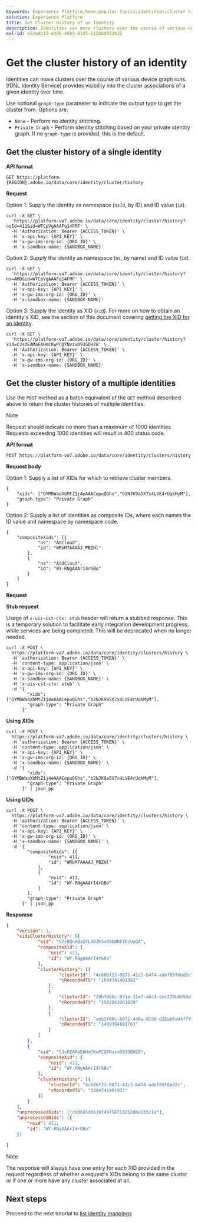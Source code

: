 ```yaml
---
keywords: Experience Platform;home;popular topics;identities;cluster history
solution: Experience Platform
title: Get Cluster History of an Identity
description: Identities can move clusters over the course of various device graph runs. Identity Service provides visibility into the cluster associations of a given identity over time.
exl-id: e52edb15-e3d6-4085-83d5-212bbd952632
---
```

# Get the cluster history of an identity

Identities can move clusters over the course of various device graph runs. [!DNL Identity Service] provides visibility into the cluster associations of a given identity over time.

Use optional `graph-type` parameter to indicate the output type to get the cluster from. Options are:

- `None` - Perform no identity stitching.
- `Private Graph` - Perform identity stitching based on your private identity graph. If no `graph-type` is provided, this is the default.

## Get the cluster history of a single identity

**API format**

```http
GET https://platform-{REGION}.adobe.io/data/core/identity/cluster/history
```

**Request** 

Option 1: Supply the identity as namespace (`nsId`, by ID) and ID value (`id`).

```shell
curl -X GET \
  'https://platform-va7.adobe.io/data/core/identity/cluster/history?nsId=411&id=WTCpVgAAAFq14FMF' \
  -H 'Authorization: Bearer {ACCESS_TOKEN}' \
  -H 'x-api-key: {API_KEY}' \
  -H 'x-gw-ims-org-id: {ORG_ID}' \
  -H 'x-sandbox-name: {SANDBOX_NAME}'
```

Option 2: Supply the identity as namespace (`ns`, by name) and ID value (`id`).

```shell
curl -X GET \
  'https://platform-va7.adobe.io/data/core/identity/cluster/history?ns=AMO&id=WTCpVgAAAFq14FMF' \
  -H 'Authorization: Bearer {ACCESS_TOKEN}' \
  -H 'x-api-key: {API_KEY}' \
  -H 'x-gw-ims-org-id: {ORG_ID}' \
  -H 'x-sandbox-name: {SANDBOX_NAME}'
```

Option 3: Supply the identity as XID (`xid`). For more on how to obtain an identity's XID, see the section of this document covering [getting the XID for an identity](./list-native-id.md).

```shell
curl -X GET \
  'https://platform-va7.adobe.io/data/core/identity/cluster/history?xid=CJsDEAMaEAHmCKwPCQYNvzxD9JGDHZ8' \
  -H 'Authorization: Bearer {ACCESS_TOKEN}' \
  -H 'x-api-key: {API_KEY}' \
  -H 'x-gw-ims-org-id: {ORG_ID}' \
  -H 'x-sandbox-name: {SANDBOX_NAME}'
```

## Get the cluster history of a multiple identities

Use the `POST` method as a batch equivalent of the `GET` method described above to return the cluster histories of multiple identities.

>[!NOTE]
>
>Request should indicate no more than a maximum of 1000 identities. Requests exceeding 1000 identities will result in 400 status code.

**API format**

```http
POST https://platform-va7.adobe.io/data/core/identity/clusters/history
```

**Request body**

Option 1: Supply a list of XIDs for which to retrieve cluster members.

```shell
{
    "xids": ["GYMBWaoXbMtZ1j4eAAACepuQGhs","b2NJK9a5X7x4LVE4rUqkMyM"],
    "graph-type": "Private Graph"
}
```

Option 2: Supply a list of identities as composite IDs, where each names the ID value and namespace by namespace code.

```shell
{
    "compositeXids": [{
            "ns": "AdCloud",
            "id": "WRbM7AAAAJ_PBZHl"
        },
        {
            "ns": "AddCloud",
            "id": "WY-RNgAAArI4rGBo"
        }
    ]
}
```

**Request**

**Stub request**

Usage of `x-uis-cst-ctx: stub` header will return a stubbed response. This is a temporary solution to facilitate early integration development progress, while services are being completed. This will be deprecated when no longer needed.

```shell
curl -X POST \
  https://platform-va7.adobe.io/data/core/identity/clusters/history \
  -H 'authorization: Bearer {ACCESS_TOKEN}' \
  -H 'content-type: application/json' \
  -H 'x-api-key: {API_KEY}' \
  -H 'x-gw-ims-org-id: {ORG_ID}' \
  -H 'x-sandbox-name: {SANDBOX_NAME}' \
  -H 'x-uis-cst-ctx: stub' \
  -d '{
        "xids": ["GYMBWaoXbMtZ1j4eAAACepuQGhs","b2NJK9a5X7x4LVE4rUqkMyM"],
        "graph-type": "Private Graph"
      }'
```

**Using XIDs**

```shell
curl -X POST \
  https://platform-va7.adobe.io/data/core/identity/clusters/history \
  -H 'authorization: Bearer {ACCESS_TOKEN}' \
  -H 'content-type: application/json' \
  -H 'x-api-key: {API_KEY}' \
  -H 'x-gw-ims-org-id: {ORG_ID}' \
  -H 'x-sandbox-name: {SANDBOX_NAME}' \
  -d '{
        "xids": ["GYMBWaoXbMtZ1j4eAAACepuQGhs","b2NJK9a5X7x4LVE4rUqkMyM"],
        "graph-type": "Private Graph"
      }' | json_pp
```

**Using UIDs**

```shell
curl -X POST \
  https://platform-va7.adobe.io/data/core/identity/clusters/history \
  -H 'authorization: Bearer {ACCESS_TOKEN}' \
  -H 'content-type: application/json' \
  -H 'x-api-key: {API_KEY}' \
  -H 'x-gw-ims-org-id: {ORG_ID}' \
  -H 'x-sandbox-name: {SANDBOX_NAME}' \
  -d '{
        "compositeXids": [{
                "nsid": 411,
                "id": "WRbM7AAAAJ_PBZHl"
            },
            {
                "nsid": 411,
                "id": "WY-RNgAAArI4rGBo"
            }
        ],
        "graph-type": "Private Graph"
      }' | json_pp
```

**Respomse**

```json
{
    "version": 1,
    "xidsClusterHistory": [{
            "xid": "GZsBQnHQaGtL46ZKSvO9bNRE1DcUyQA",
            "compositeXid": {
                "nsid": 411,
                "id": "WY-RNgAAArI4rGBo"
            },
            "clusterHistory": [{
                    "clusterId": "4c686f23-0871-41c2-b4f4-adef89f6bd2c",
                    "cRecordedTS": "1504741401382"
                },
                {
                    "clusterId": "29bf066c-971a-11e7-abc4-cec278b6b50a",
                    "cRecordedTS": "1502063001629"
                },
                {
                    "clusterId": "aeb2f60c-b0f1-446a-91dd-d28ab6a44ff9",
                    "cRecordedTS": "1499384601763"
                }
            ]
        },
        {
            "xid": "CJsDEAMaEAHmCKwPCQYNvzxD9JGDHZ8",
            "compositeXid": {
                "nsid": 411,
                "id": "WY-RNgAAArI4rGBo"
            },
            "clusterHistory": [{
                "clusterId": "4c686f23-0871-41c2-b4f4-adef89f6bd2c",
                "cRecordedTS": "1504741401937"
            }]
        }
    ],
    "unprocessedXids": ["cb0665db616f49758713252d8a335c1e"],
    "unprocessedNids": [{
        "nsid": 411,
        "id": "WY-RNgAAArI4rGBo"
    }]

}
```

>[!NOTE]
>
>The response will always have one entry for each XID provided in the request regardless of whether a request's XIDs belong to the same cluster or if one or more have any cluster associated at all.

## Next steps

Proceed to the next tutorial to [list identity mappings](./list-identity-mappings.md)
